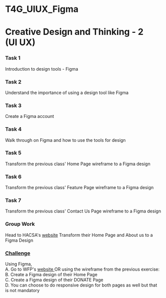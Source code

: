 ﻿# T4G_UIUX_Figma

<body>
    <h1>Creative Design and Thinking - 2<br>(UI UX)</h1>
    <div class="tasks">
      <h3>Task 1</h3>
      <p>Introduction to design tools - Figma</p>
      <h3>Task 2</h3>
      <p>Understand the importance of using a design tool like Figma</p>
      <h3>Task 3</h3>
      <p>Create a Figma account</p>
      <h3>Task 4</h3>
      <p>Walk through on Figma and how to use the tools for design</p>
      <h3>Task 5</h3>
      <p>Transform the previous class' Home Page wireframe to a Figma design</p>
      <h3>Task 6</h3>
      <p>Transform the previous class' Feature Page wireframe to a Figma design</p>
      <h3>Task 7</h3>
      <p>Transform the previous class' Contact Us Page wireframe to a Figma design</p>
      <h3>Group Work</h3>
      <p></p>
      <p>Head to HACSA's <a href="https://thehacsa.org/">website</a> Transform their Home Page and About us to a Figma Design </p>
      <div id="challenge">
        <h3 class="challenge"><u>Challenge</u></h3>
        <p>
          Using Figma, <br />
          A. Go to WFP's <a href="https://www.wfp.org/countries/ghana">website </a> OR using the wireframe from the previous exercise:<br />
          B. Create a Figma design of their Home Page <br />
          C. Create a Figma design of their DONATE Page<br>
          D. You can choose to do responsive design for both pages as well but that is not mandatory<br />
        </p>
      </div>
    </div>
